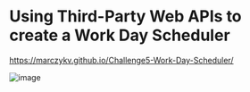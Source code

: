 # Using Third-Party Web APIs to create a Work Day Scheduler 
https://marczykv.github.io/Challenge5-Work-Day-Scheduler/

![image](https://github.com/marczykv/Challenge5-Work-Day-Scheduler/assets/134178485/251cc73c-36b2-41e8-83b4-a79db6ea233c)
